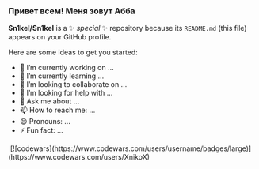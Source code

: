 ### Привет всем! Меня зовут Абба

**Sn1kel/Sn1kel** is a ✨ _special_ ✨ repository because its `README.md` (this file) appears on your GitHub profile.

Here are some ideas to get you started:

- 🔭 I’m currently working on ...
- 🌱 I’m currently learning ...
- 👯 I’m looking to collaborate on ...
- 🤔 I’m looking for help with ...
- 💬 Ask me about ...
- 📫 How to reach me: ...
- 😄 Pronouns: ...
- ⚡ Fun fact: ...

<img scr="https://yandex.ru/images/search?from=tabbar&img_url=https%3A%2F%2Fthecodebytes.com%2Fwp-content%2Fuploads%2F2021%2F10%2Fcodewars-logo-1.png&lr=11008&pos=0&rpt=simage&text=codewars" href="https://www.codewars.com/">
[![codewars](https://www.codewars.com/users/username/badges/large)](https://www.codewars.com/users/XnikoX)
